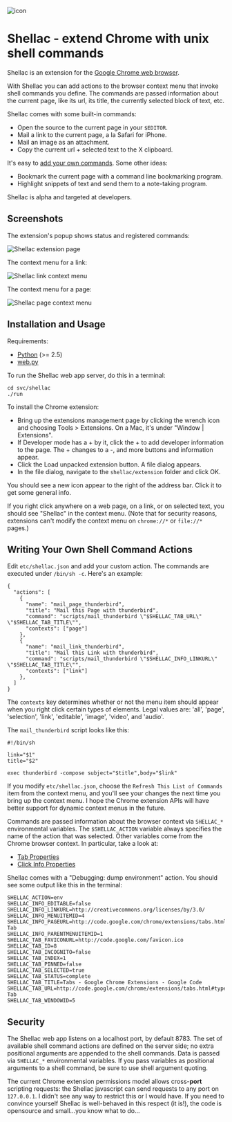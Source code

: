 ![icon](./shellac/raw/master/extension/icon-64x64.png)

# Shellac - extend Chrome with unix shell commands #

Shellac is an extension for the [Google Chrome web browser](http://www.google.com/chrome).

With Shellac you can add actions to the browser context menu that invoke shell commands you define. The commands are passed information about the current page, like its url, its title, the currently selected block of text, etc.

Shellac comes with some built-in commands:

* Open the source to the current page in your `$EDITOR`.
* Mail a link to the current page, a la Safari for iPhone.
* Mail an image as an attachment.
* Copy the current url + selected text to the X clipboard.

It's easy to [add your own commands](#hacking). Some other ideas:

* Bookmark the current page with a command line bookmarking program.
* Highlight snippets of text and send them to a note-taking program.

Shellac is alpha and targeted at developers.

## Screenshots ##

The extension's popup shows status and registered commands:

![Shellac extension page](./shellac/raw/master/screenshots/extension-popup.png)

The context menu for a link:

![Shellac link context menu](./shellac/raw/master/screenshots/mail-link.png)

The context menu for a page:

![Shellac page context menu](./shellac/raw/master/screenshots/page-menu.png)

## Installation and Usage ##

Requirements:

* [Python](http://python.org/) (&gt;= 2.5)
* [web.py](http://webpy.org/)

To run the Shellac web app server, do this in a terminal:

    cd svc/shellac
    ./run

To install the Chrome extension:

* Bring up the extensions management page by clicking the wrench icon and choosing Tools &gt; Extensions. On a Mac, it's under "Window | Extensions".
* If Developer mode has a + by it, click the + to add developer information to the page. The + changes to a -, and more buttons and information appear.
* Click the Load unpacked extension button. A file dialog appears.
* In the file dialog, navigate to the `shellac/extension` folder and click OK.

You should see a new icon appear to the right of the address bar. Click it to get some general info.

If you right click anywhere on a web page, on a link, or on selected text, you should see "Shellac" in the context menu. (Note that for security reasons, extensions can't modify the context menu on `chrome://*` or `file://*` pages.)

<span name="hacking"></span>
## Writing Your Own Shell Command Actions ##

Edit `etc/shellac.json` and add your custom action. The commands are executed under `/bin/sh -c`. Here's an example:

    {
      "actions": [
        {
          "name": "mail_page_thunderbird",
          "title": "Mail this Page with thunderbird",
          "command": "scripts/mail_thunderbird \"$SHELLAC_TAB_URL\" \"$SHELLAC_TAB_TITLE\"",
          "contexts": ["page"]
        },
        {
          "name": "mail_link_thunderbird",
          "title": "Mail this Link with thunderbird",
          "command": "scripts/mail_thunderbird \"$SHELLAC_INFO_LINKURL\" \"$SHELLAC_TAB_TITLE\"",
          "contexts": ["link"]
        },
      ]
    }

The `contexts` key determines whether or not the menu item should appear when you right click certain types of elements. Legal values are: 'all', 'page', 'selection', 'link', 'editable', 'image', 'video', and 'audio'.

The `mail_thunderbird` script looks like this:

    #!/bin/sh

    link="$1"
    title="$2"

    exec thunderbird -compose subject="$title",body="$link"

If you modify `etc/shellac.json`, choose the `Refresh This List of Commands` item from the context menu, and you'll see your changes the next time you bring up the context menu. I hope the Chrome extension APIs will have better support for dynamic context menus in the future.

Commands are passed information about the browser context via `SHELLAC_*` environmental variables. The `$SHELLAC_ACTION` variable always specifies the name of the action that was selected. Other variables come from the Chrome browser context. In particular, take a look at:

* [Tab Properties](http://code.google.com/chrome/extensions/tabs.html#type-Tab)
* [Click Info Properties](http://code.google.com/chrome/extensions/contextMenus.html#type-OnClickData)

Shellac comes with a "Debugging: dump environment" action. You should see some output like this in the terminal:

    SHELLAC_ACTION=env
    SHELLAC_INFO_EDITABLE=false
    SHELLAC_INFO_LINKURL=http://creativecommons.org/licenses/by/3.0/
    SHELLAC_INFO_MENUITEMID=4
    SHELLAC_INFO_PAGEURL=http://code.google.com/chrome/extensions/tabs.html#type-Tab
    SHELLAC_INFO_PARENTMENUITEMID=1
    SHELLAC_TAB_FAVICONURL=http://code.google.com/favicon.ico
    SHELLAC_TAB_ID=8
    SHELLAC_TAB_INCOGNITO=false
    SHELLAC_TAB_INDEX=1
    SHELLAC_TAB_PINNED=false
    SHELLAC_TAB_SELECTED=true
    SHELLAC_TAB_STATUS=complete
    SHELLAC_TAB_TITLE=Tabs - Google Chrome Extensions - Google Code
    SHELLAC_TAB_URL=http://code.google.com/chrome/extensions/tabs.html#type-Tab
    SHELLAC_TAB_WINDOWID=5

## Security ##

The Shellac web app listens on a localhost port, by default 8783. The set of available shell command actions are defined on the server side; no extra positional arguments are appended to the shell commands. Data is passed via `SHELLAC_*` environmental variables. If you pass variables as positional arguments to a shell command, be sure to use shell argument quoting.

The current Chrome extension permissions model allows cross-**port** scripting requests: the Shellac javascript can send requests to any port on `127.0.0.1`. I didn't see any way to restrict this or I would have. If you need to convince yourself Shellac is well-behaved in this respect (it is!), the code is opensource and small...you know what to do...

